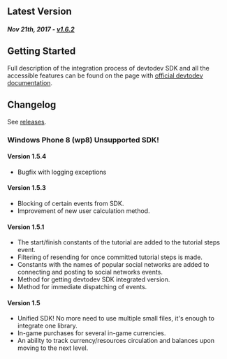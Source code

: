 Latest Version 
--------------
##### _Nov 21th, 2017_ - [v1.6.2](https://github.com/devtodev-analytics/winstore-sdk/releases/latest)

Getting Started
---------------
Full description of the integration process of devtodev SDK and all the accessible features can be found on the page with [official devtodev documentation](https://www.devtodev.com/help/65).


Changelog
---------
See [releases](https://github.com/devtodev-analytics/winstore-sdk/releases).

### Windows Phone 8  (wp8)  Unsupported SDK!

#### Version 1.5.4 
* Bugfix with logging exceptions

#### Version 1.5.3
* Blocking of certain events from SDK.
* Improvement of new user calculation method.

#### Version 1.5.1
* The start/finish constants of the tutorial are added to the tutorial steps event.
* Filtering of resending for once committed tutorial steps is made.
* Constants with the names of popular social networks are added to connecting and posting to social networks events.
* Method for getting devtodev SDK integrated version.
* Method for immediate dispatching of events.

#### Version 1.5 
* Unified SDK! No more need to use multiple small files, it's enough to integrate one library.
* In-game purchases for several in-game currencies.
* An ability to track currency/resources circulation and balances upon moving to the next level.

